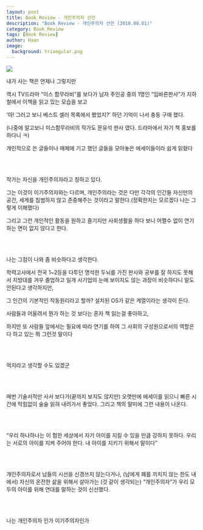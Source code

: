 ```yaml
---
layout: post
title: Book Review - 개인주의자 선언
description: "Book Review - 개인주의자 선언 (2018.08.01)" 
category: Book_Review
tags: [Book Review]
author: Haan
image:
  background: triangular.png
---
```

<img src="https://t1.daumcdn.net/cfile/tistory/2148E33656642B8D1D">
<br/>
<p>내가 사는 책은 언제나 그렇지만 </p>
<p> 역시 TV드라마 “미스 함무라비”를 보다가 남자 주인공 중의 1명인 “임바른판사”가 지하철에서 이책을 읽고 있는 모습을 보고</p>
<p>‘아! 그러고 보니 베스트 셀러 목록에서 봤었지?’ 하던 기억이 나서 충동 구매 했다.</p>
<p>(나중에 알고보니 미스함무라비의 작가도 문유석 판사 였다. 드라마에서 자기 책 홍보를 하다니 ㅋ)</p>
<p>개인적으로 쓴 글들이나 매체에 기고 했던 글들을 모아놓은 에세이들이라 쉽게 읽혔다 </p>
<br/>
<br/>
<p>작가는 자신을 개인주의자라고 칭하고 있다.</p>
<p>그는 이것이  이기주의자와는 다르며, 개인주의라는 것은 다만 각각의 인간들 자신만의 공간, 세계를 침범하지 않고 존중해주는 것이라고 말한다.(정확한지는 모르겠다 나는 그렇게 이해했다)</p>
<p>그리고 그런 개인적인 활동을 원하고 즐기지만 사회생활을 하다 보니 어쩔수 없이 연기하는 면이 없지 않다고 한다.</p>
<br/>
<br/>
<p>나는 그점이 나와 좀 비슷하다고 생각한다.</p>
<p>학력고사에서 전국 1~2등을 다투던 명석한 두뇌를 가진 판사와 공부를 잘 하지도 못해서 지방대를 겨우 졸업하고 일개 사기업의 눈에 보이지도 않는 과장이 비슷하다니 말도 안된다고 생각하지만, </p>
<p>그 인간의 기본적인 작동원리라고 할까? 설치된 OS가 같은 계열이라는 생각이 든다.</p>
<p>사람들과 어울려서 뭔가 하는 것 보다는 혼자 책 읽는걸 좋아하고,</p>
<p>하지만 또 사람들 앞에서는 필요에 따라 연기를 하여 그 사회의 구성원으로서의 역할은 다 하고 있는 뭐 그런것 말이다</p>
<br/>
<br/>
<p>억지라고 생각할 수도 있겠군</p>
<br/>
<br/>
<p>매번 기술서적만 사서 보다가(끝까지 보지도 않지만) 오랫만에 에세이를 읽으니 빠른 시간에 막힘없이 술술 읽혀 내려가서 좋았다.
그리고 책의 말미에 그런 내용이 나온다.</p>
<br/>
<br/>
<p>“우리 하나하나는 이 험한 세상에서 자기 아이를 지킬 수 있을 만큼 강하지 못하다. 우리는 서로의 아이를 지켜 주어야 한다.
내 아이를 지키기 위해서 말이다”</p>
<br/>
<br/>
<p>개인주의자로서 남들의 시선을 신경쓰지 않는다거나, (남에게 폐를 끼치지 않는 한도 내에서) 자신의 온전한 삶을 위해서 살아가는 (것 같이 생각되는) “개인주의자”가 우리 모두의 아이를 위해 연대를  말하는 것이 신선했다.</p>
<br/>
<br/>
<p>나는 개인주의자 인가 이기주의자인가</p>
<br/>
